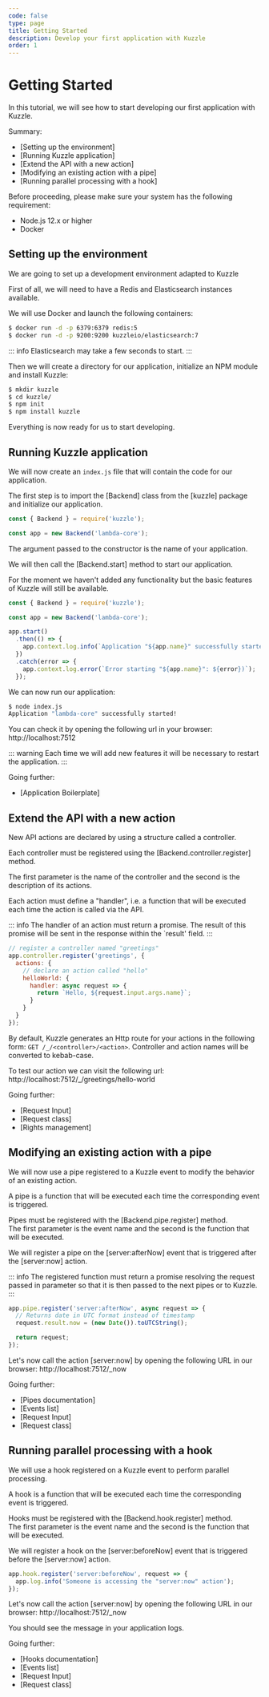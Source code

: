 ```yaml
---
code: false
type: page
title: Getting Started
description: Develop your first application with Kuzzle
order: 1
---
```


# Getting Started

In this tutorial, we will see how to start developing our first application with Kuzzle.

Summary:
 - [Setting up the environment]
 - [Running Kuzzle application]
 - [Extend the API with a new action]
 - [Modifying an existing action with a pipe]
 - [Running parallel processing with a hook]

Before proceeding, please make sure your system has the following requirement:
 - Node.js 12.x or higher
 - Docker

## Setting up the environment

We are going to set up a development environment adapted to Kuzzle

First of all, we will need to have a Redis and Elasticsearch instances available.

We will use Docker and launch the following containers:

```bash
$ docker run -d -p 6379:6379 redis:5
$ docker run -d -p 9200:9200 kuzzleio/elasticsearch:7
```

::: info
Elasticsearch may take a few seconds to start.
:::

Then we will create a directory for our application, initialize an NPM module and install Kuzzle:

```bash
$ mkdir kuzzle
$ cd kuzzle/
$ npm init
$ npm install kuzzle
```

Everything is now ready for us to start developing.

## Running Kuzzle application

We will now create an `index.js` file that will contain the code for our application.

The first step is to import the [Backend] class from the [kuzzle] package and initialize our application.

```js
const { Backend } = require('kuzzle');

const app = new Backend('lambda-core');
```

The argument passed to the constructor is the name of your application.

We will then call the [Backend.start] method to start our application.

For the moment we haven't added any functionality but the basic features of Kuzzle will still be available.

```js
const { Backend } = require('kuzzle');

const app = new Backend('lambda-core');

app.start()
  .then(() => {
    app.context.log.info(`Application "${app.name}" successfully started!`);
  })
  .catch(error => {
    app.context.log.error(`Error starting "${app.name}": ${error})`);
  });
```

We can now run our application:

```bash
$ node index.js
Application "lambda-core" successfully started!
```

You can check it by opening the following url in your browser: http://localhost:7512

::: warning
Each time we will add new features it will be necessary to restart the application.
:::

Going further:
 - [Application Boilerplate]

## Extend the API with a new action

New API actions are declared by using a structure called a controller.

Each controller must be registered using the [Backend.controller.register] method.  

The first parameter is the name of the controller and the second is the description of its actions.

Each action must define a "handler", i.e. a function that will be executed each time the action is called via the API.

::: info
The handler of an action must return a promise. The result of this promise will be sent in the response within the `result' field.
:::


```js
// register a controller named "greetings"
app.controller.register('greetings', {
  actions: {
    // declare an action called "hello"
    helloWorld: {
      handler: async request => {
        return `Hello, ${request.input.args.name}`;
      }
    }
  }
});
```

By default, Kuzzle generates an Http route for your actions in the following form: `GET /_/<controller>/<action>`.
Controller and action names will be converted to kebab-case.

To test our action we can visit the following url: http://localhost:7512/_/greetings/hello-world

Going further:
 - [Request Input]
 - [Request class]
 - [Rights management]

## Modifying an existing action with a pipe

We will now use a pipe registered to a Kuzzle event to modify the behavior of an existing action.

A pipe is a function that will be executed each time the corresponding event is triggered.

Pipes must be registered with the [Backend.pipe.register] method.  
The first parameter is the event name and the second is the function that will be executed.

We will register a pipe on the [server:afterNow] event that is triggered after the [server:now] action.

::: info
The registered function must return a promise resolving the request passed in parameter so that it is then passed to the next pipes or to Kuzzle.
:::

```js
app.pipe.register('server:afterNow', async request => {
  // Returns date in UTC format instead of timestamp
  request.result.now = (new Date()).toUTCString();

  return request;
});
```

Let's now call the action [server:now] by opening the following URL in our browser: http://localhost:7512/_now

Going further:
 - [Pipes documentation]
 - [Events list]
 - [Request Input]
 - [Request class]

## Running parallel processing with a hook

We will use a hook registered on a Kuzzle event to perform parallel processing.

A hook is a function that will be executed each time the corresponding event is triggered.

Hooks must be registered with the [Backend.hook.register] method.  
The first parameter is the event name and the second is the function that will be executed.

We will register a hook on the [server:beforeNow] event that is triggered before the [server:now] action.

```js
app.hook.register('server:beforeNow', request => {
  app.log.info('Someone is accessing the "server:now" action');
});
```

Let's now call the action [server:now] by opening the following URL in our browser: http://localhost:7512/_now

You should see the message in your application logs.

Going further:
 - [Hooks documentation]
 - [Events list]
 - [Request Input]
 - [Request class]
